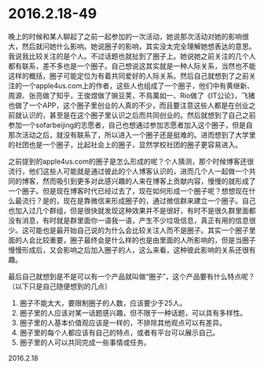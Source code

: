 2016.2.18-49
============
晚上的时候和某人聊起了之前一起参加的一次活动，她说那次活动对她的影响很大，然后就问她什么影响。她说圈子的影响，其实没太完全理解她想表达的意思。我说我比较关注的是个人。不过话题也就扯到了圈子上。她说她之前关注的几个人都有联系，差不多也是一个圈子。自己想说这其实就是一种人际关系，当然也不能这样的概括，圈子可能定位为有着共同爱好的人际关系。然后自己就想到了之前关注的一个apple4us.com上的作者，这些人也组成了一个圈子，他们中有黄继新、周源、张亮做了知乎，王俊煜做了豌豆荚，不鳥萬如一、Rio做了《IT公论》，飞猪也做了一个APP，这个圈子里创业的人真的不少，而且要注意这些人都是在创业之前就认识的，甚至是在这个圈子里认识之后而共同创业的。然后就想到了自己之前参加一个sofarbeijing的志愿者，自己也想通过参加志愿者加入这个圈子，但是自那次活动之后，就没有联系了，所以进入一个圈子还是挺难的。进而想到了大学里的社团也是一个圈子，比起社会上的圈子，显然学校社团的圈子更容易进入。

之前提到的apple4us.com的圈子是怎么形成的呢？个人猜测，那个时候博客还很流行，他们这些人可能就是通过彼此的个人博客认识的，进而几个人一起做一个共同的博客，然而吸引到更多对此感兴趣的人来在博客上贡献内容，慢慢的就形成了一个圈子。但是现在博客时代已经过去了，现在如何形成一个圈子呢？想想现在什么最流行？是的，现在是靠微信来形成圈子的，通过微信群来建立一个圈子。自己也加入过几个群组，但是很快就发现这种效果并不是很好，有时不是很久群里面都没有消息，有时就是群里面你一语我一语，产生不少垃圾信息，真正有用的信息很少。这可能也是最开始自己说的为什么会比较关注人而不是圈子。其实一个圈子里面的人会比较重要，圈子最终会是什么样的也是由里面的人所影响的，但是当圈子慢慢形成后，又会影响之后加入圈子的人，这么来看，这种彼此影响的关系还很有趣。

最后自己就想到是不是可以有一个产品就叫做“圈子”，这个产品要有什么特点呢？（以下只是自己随便想到的几点）

1. 圈子不能太大，要限制圈子的人数，应该要少于25人。
2. 圈子里的人应该对某一话题感兴趣，但不限于一种话题，可以具有多样性。
3. 圈子里的人基本价值观应该是一样的，不排除其他观点可以有差异。
4. 圈子里的每个人都应该有自己的特点，或者有平台可以展示自己。
5. 圈子里的人可以共同完成一些事情或任务。

2016.2.18